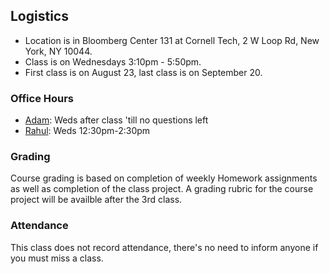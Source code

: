 Logistics
---------

* Location is in Bloomberg Center 131 at Cornell Tech, 2 W Loop Rd, New York, NY 10044.
* Class is on Wednesdays 3:10pm - 5:50pm.
* First class is on August 23, last class is on September 20.

### Office Hours

* [Adam](/people/adam-fleming.md): Weds after class 'till no questions left
* [Rahul](/people/rahul-chatterjee.md): Weds 12:30pm-2:30pm

### Grading

Course grading is based on completion of weekly Homework assignments as well as completion of the class project.  A grading rubric for the course project will be availble after the 3rd class. 

### Attendance

This class does not record attendance, there's no need to inform anyone if you must miss a class.
